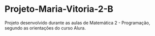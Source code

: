 # Projeto-Maria-Vitoria-2-B
Projeto desenvolvido durante as aulas de Matemática 2 - Programação, segundo as orientações do curso Alura.
